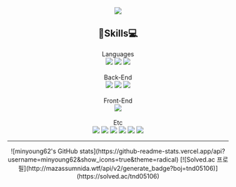 <div align="center">
<img src="https://capsule-render.vercel.app/api?type=waving&color=auto&customColorList=16&height=250&section=header&text=Minyoung%20Kim&fontColor=ffffff&fontSize=70&fontAlignY=45" />
</div>
<div>


</div>
<h2 align="center">💪Skills💻</h2>
<div align="center">
  Languages
  <br>
  <img src="https://img.shields.io/badge/Java-007396?style=for-the-badge&logo=Java&logoColor=orange"/>
  <img src="https://img.shields.io/badge/Python-yellow?style=for-the-badge&logo=Python&logoColor=blue"/> 
  <img src="https://img.shields.io/badge/Dart-blue?style=for-the-badge&logo=MySQL&logoColor=white"/>
</div>
<br>
<div align="center">
  Back-End
  <br>
  <img src="https://img.shields.io/badge/Spring-6DB33F?style=flat-square&logo=spring&logoColor=white"/>
  <img src="https://img.shields.io/badge/Spring Boot-6DB33F?style=flat-square&logo=spring-boot&logoColor=white"/>
  <img src="https://img.shields.io/badge/Spring Data Jpa-6DB33F?style=flat-square&logo=Spring-jpa&logoColor=white"/>
</div>
<br>
<div align="center">
  Front-End
  <br>
  <img src="https://img.shields.io/badge/Flutter-02569B?style=for-the-badge&logo=flutter&logoColor=white"/>
</div>
<br>

<div align="center">
  Etc
  <br>
  <img src="https://img.shields.io/badge/Google Cloud-orange?style=for-the-badge&logo=google-cloud&logoColor=white"/>
   <img src="https://img.shields.io/badge/Jenkins-D24939?style=for-the-badge&logo=jenkins&logoColor=white"/>
  <img src="https://img.shields.io/badge/Postman-orange?style=for-the-badge&logo=Postman&logoColor=white"/>
  <img src="https://img.shields.io/badge/IntellJ IDEA IDE-000000?style=for-the-badge&logo=intellj-idea IDE&logoColor=white"/>
  <img src="https://img.shields.io/badge/VScode-white?style=for-the-badge&logo=Visual Studio&logoColor=blue"/>
  <img src="https://img.shields.io/badge/Git-black?style=for-the-badge&logo=Github&logoColor=white"/>
</div>
<hr>

<div align="center">
![minyoung62's GitHub stats](https://github-readme-stats.vercel.app/api?username=minyoung62&show_icons=true&theme=radical)
[![Solved.ac
프로필](http://mazassumnida.wtf/api/v2/generate_badge?boj=tnd05106)](https://solved.ac/tnd05106)
</div>


